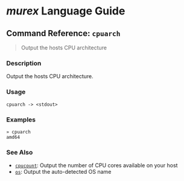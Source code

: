 # _murex_ Language Guide

## Command Reference: `cpuarch`

> Output the hosts CPU architecture

### Description

Output the hosts CPU architecture.

### Usage

    cpuarch -> <stdout>

### Examples

    » cpuarch
    amd64

### See Also

* [`cpucount`](../commands/cpucount.md):
  Output the number of CPU cores available on your host
* [`os`](../commands/os.md):
  Output the auto-detected OS name